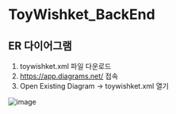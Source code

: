 # ToyWishket_BackEnd

## ER 다이어그램
1. toywishket.xml 파일 다운로드
2. https://app.diagrams.net/ 접속
3. Open Existing Diagram -> toywishket.xml 열기

![image](https://user-images.githubusercontent.com/82141580/157042163-3c2c147f-8734-4287-a0a7-a0a34cc96d34.png)

